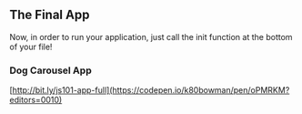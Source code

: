 ## The Final App

Now, in order to run your application, just call the init function at the bottom of your file!

### Dog Carousel App

[http://bit.ly/js101-app-full](https://codepen.io/k80bowman/pen/oPMRKM?editors=0010)